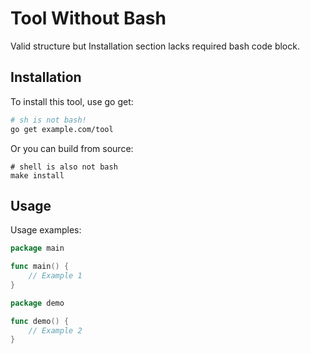 # Tool Without Bash

Valid structure but Installation section lacks required bash code block.

## Installation

To install this tool, use go get:

```sh
# sh is not bash!
go get example.com/tool
```

Or you can build from source:

```shell
# shell is also not bash
make install
```

## Usage

Usage examples:

```go
package main

func main() {
    // Example 1
}
```

```go
package demo

func demo() {
    // Example 2
}
```
